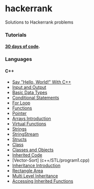 # hackerrank
Solutions to Hackerrank problems
### Tutorials
#### [30 days of code](30-days-of-code).
### Languages
#### C++
* [Say "Hello, World!" With C++](c++/Introduction/program1.cpp)
* [Input and Output](c++/Introduction/program2.cpp)
* [Basic Data Types](c++/Introduction/program3.cpp)
* [Conditional Statements](c++/Introduction/program4.cpp)
* [For Loop](c++/Introduction/program5.cpp)
* [Functions](c++/Introduction/program6.cpp)
* [Pointer](c++/Introduction/program7.cpp)
* [Arrays Introduction](c++/Introduction/program8.cpp)
* [Virtual Functions](c++/Introduction/program10.cpp)
* [Strings](c++/Strings/program1.cpp)
* [StringStream](c++/Strings/program2.cpp)
* [Structs](c++/Classes/program1.cpp)
* [Class](c++/Classes/program2.cpp)
* [Classes and Objects](c++/Classes/program3.cpp)
* [Inherited Code](c++/Classes/program5.cpp)
* [Vector-Sort] (c++/STL/program1.cpp)
* [Inheritance Introduction](c++/Inheritance/program1.cpp)
* [Rectangle Area](c++/Inheritance/program2.cpp)
* [Multi Level Inheritance](c++/Inheritance/program3.cpp)
* [Accessing Inherited Functions](c++/Inheritance/program4.cpp)
